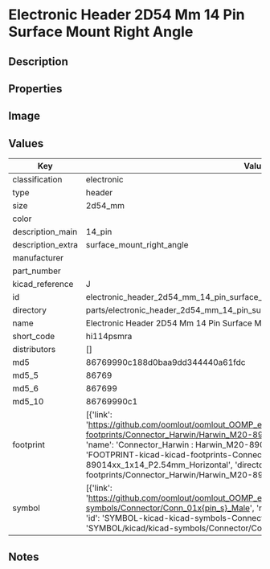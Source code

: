 # Electronic Header 2D54 Mm 14 Pin Surface Mount Right Angle

## Description

## Properties


## Image


## Values

| Key | Value |
| --- | --- |
| classification | electronic |
| type | header |
| size | 2d54_mm |
| color |  |
| description_main | 14_pin |
| description_extra | surface_mount_right_angle |
| manufacturer |  |
| part_number |  |
| kicad_reference | J |
| id | electronic_header_2d54_mm_14_pin_surface_mount_right_angle |
| directory | parts/electronic_header_2d54_mm_14_pin_surface_mount_right_angle |
| name | Electronic Header 2D54 Mm 14 Pin Surface Mount Right Angle |
| short_code | hi114psmra |
| distributors | [] |
| md5 | 86769990c188d0baa9dd344440a61fdc |
| md5_5 | 86769 |
| md5_6 | 867699 |
| md5_10 | 86769990c1 |
| footprint | [{'link': 'https://github.com/oomlout/oomlout_OOMP_eda_V2/tree/main/FOOTPRINT/kicad/kicad-footprints/Connector_Harwin/Harwin_M20-89014xx_1x14_P2.54mm_Horizontal', 'name': 'Connector_Harwin : Harwin_M20-89014xx_1x14_P2.54mm_Horizontal', 'id': 'FOOTPRINT-kicad-kicad-footprints-Connector_Harwin-Harwin_M20-89014xx_1x14_P2.54mm_Horizontal', 'directory': 'FOOTPRINT/kicad/kicad-footprints/Connector_Harwin/Harwin_M20-89014xx_1x14_P2.54mm_Horizontal/'}] |
| symbol | [{'link': 'https://github.com/oomlout/oomlout_OOMP_eda_V2/tree/main/SYMBOL/kicad/kicad-symbols/Connector/Conn_01x{pin_s}_Male', 'name': 'Connector : Conn_01x14_Male', 'id': 'SYMBOL-kicad-kicad-symbols-Connector-Conn_01x14_Male', 'directory': 'SYMBOL/kicad/kicad-symbols/Connector/Conn_01x14_Male/'}] |

## Notes

